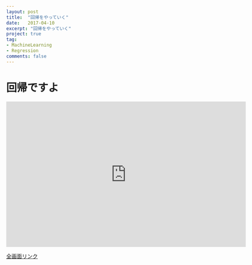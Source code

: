 ```yaml
---
layout: post
title:  "回帰をやっていく"
date:   2017-04-10
excerpt: "回帰をやっていく"
project: true
tag:
- MachineLearning
- Regression
comments: false
---
```


# 回帰ですよ

<iframe src="https://docs.google.com/presentation/d/11snCmsVTgvmp8qi3O6fPFl-B0AQilrfrQtBgYQdnNIQ/embed?start=false&loop=false&delayms=3000" frameborder="0" width="640" height="389" allowfullscreen="true" mozallowfullscreen="true" webkitallowfullscreen="true"></iframe>

[全画面リンク](https://docs.google.com/presentation/d/11snCmsVTgvmp8qi3O6fPFl-B0AQilrfrQtBgYQdnNIQ/pub?start=false&loop=false&delayms=3000) 
